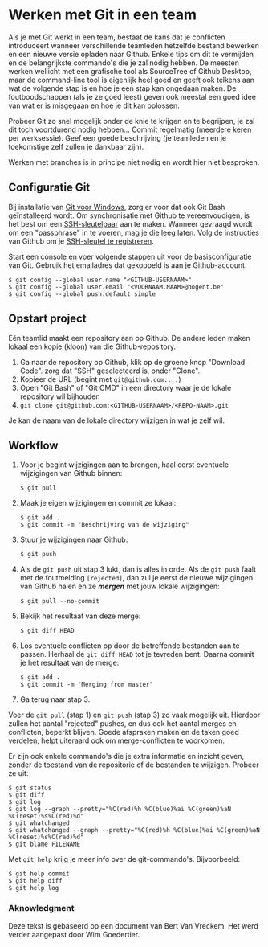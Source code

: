 # Werken met Git in een team

Als je met Git werkt in een team, bestaat de kans dat je conflicten introduceert wanneer verschillende teamleden hetzelfde bestand bewerken en een nieuwe versie opladen naar Github. Enkele tips om dit te vermijden en de belangrijkste commando's die je zal nodig hebben. De meesten werken wellicht met een grafische tool als SourceTree of Github Desktop, maar de command-line tool is eigenlijk heel goed en geeft ook telkens aan wat de volgende stap is en hoe je een stap kan ongedaan maken. De foutboodschappen (als je ze goed leest) geven ook meestal een goed idee van wat er is misgegaan en hoe je dit kan oplossen.

Probeer Git zo snel mogelijk onder de knie te krijgen en te begrijpen, je zal dit toch voortdurend nodig hebben... Commit regelmatig (meerdere keren per werksessie). Geef een goede beschrijving (je teamleden en je toekomstige zelf zullen je dankbaar zijn).

Werken met branches is in principe niet nodig en wordt hier niet besproken.

## Configuratie Git

Bij installatie van [Git voor Windows](https://git-scm.com/download/), zorg er voor dat ook Git Bash geïnstalleerd wordt. Om synchronisatie met Github te vereenvoudigen, is het best om een [SSH-sleutelpaar](https://help.github.com/articles/generating-a-new-ssh-key-and-adding-it-to-the-ssh-agent/) aan te maken. Wanneer gevraagd wordt om een "passphrase" in te voeren, mag je die leeg laten. Volg de instructies van Github om je [SSH-sleutel te registreren](https://help.github.com/articles/adding-a-new-ssh-key-to-your-github-account/).

Start een console en voer volgende stappen uit voor de basisconfiguratie van Git. Gebruik het emailadres dat gekoppeld is aan je Github-account.

```
$ git config --global user.name "<GITHUB-USERNAAM>"
$ git config --global user.email "<VOORNAAM.NAAM>@hogent.be"
$ git config --global push.default simple
```

## Opstart project

Eén teamlid maakt een repository aan op Github.
De andere leden maken lokaal een kopie (kloon) van die Github-repository.

1. Ga naar de repository op Github, klik op de groene knop "Download Code". zorg dat "SSH" geselecteerd is, onder "Clone".
2. Kopieer de URL (begint met `git@github.com:...`)
3. Open "Git Bash" of "Git CMD" in een directory waar je de lokale repository wil bijhouden
4. `git clone git@github.com:<GITHUB-USERNAAM>/<REPO-NAAM>.git`

Je kan de naam van de lokale directory wijzigen in wat je zelf wil.

## Workflow

1. Voor je begint wijzigingen aan te brengen, haal eerst eventuele wijzigingen van Github binnen:

    ```
    $ git pull
    ```

2. Maak je eigen wijzigingen en commit ze lokaal:

    ```
    $ git add .
    $ git commit -m "Beschrijving van de wijziging"
    ```

3. Stuur je wijzigingen naar Github:

    ```
    $ git push
    ```

4. Als de `git push` uit stap 3 lukt, dan is alles in orde. Als de `git push` faalt met de foutmelding `[rejected]`, dan zul je eerst de nieuwe wijzigingen van Github halen en ze ***mergen*** met jouw lokale wijzigingen:

    ```
    $ git pull --no-commit
    ```

5. Bekijk het resultaat van deze merge:

    ```
    $ git diff HEAD
    ```

6. Los eventuele conflicten op door de betreffende bestanden aan te passen. Herhaal de `git diff HEAD` tot je tevreden bent. Daarna commit je het resultaat van de merge:

	```
	$ git add .
	$ git commit -m "Merging from master"
	```

7. Ga terug naar stap 3.

Voer de `git pull` (stap 1) en `git push` (stap 3) zo vaak mogelijk uit.
Hierdoor zullen het aantal "rejected" pushes, en dus ook het aantal merges en conflicten, beperkt blijven.
Goede afspraken maken en de taken goed verdelen, helpt uiteraard ook om merge-conflicten te voorkomen.

Er zijn ook enkele commando's die je extra informatie en inzicht geven, zonder de toestand van de repositorie of de bestanden te wijzigen. Probeer ze uit:

```
$ git status
$ git diff
$ git log
$ git log --graph --pretty="%C(red)%h %C(blue)%ai %C(green)%aN %C(reset)%s%C(red)%d"
$ git whatchanged
$ git whatchanged --graph --pretty="%C(red)%h %C(blue)%ai %C(green)%aN %C(reset)%s%C(red)%d"
$ git blame FILENAME
```

Met `git help` krijg je meer info over de git-commando's. Bijvoorbeeld:

```
$ git help commit
$ git help diff
$ git help log
```

### Aknowledgment

Deze tekst is gebaseerd op een document van Bert Van Vreckem. Het werd verder aangepast door Wim Goedertier. 
